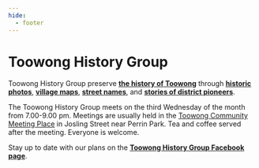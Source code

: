 ```yaml
---
hide:
  - footer
---
```


# Toowong History Group

Toowong History Group preserve **[the history of Toowong](history.md)** through **[historic photos](photos.md)**, **[village maps](maps,md)**, **[street names](streets.md)**, and **[stories of district pioneers](books.md)**.

The Toowong History Group meets on the third Wednesday of the month from 7.00-9.00 pm. Meetings are usually held in the [Toowong Community Meeting Place](https://www.brisbane.qld.gov.au/things-to-see-and-do/council-venues-and-precincts/community-halls-and-facilities/toowong-community-meeting-place) in Josling Street near Perrin Park. Tea and coffee served after the meeting. Everyone is welcome.

Stay up to date with our plans on the **[Toowong History Group Facebook page](https://www.facebook.com/toowonghistorygroup/)**.
